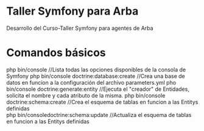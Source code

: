 Taller Symfony para Arba
========================

Desarrollo del Curso-Taller Symfony para agentes de Arba


Comandos básicos
================

php bin/console                           //Lista todas las opciones disponibles de la consola de Symfony
php bin/console doctrine:database:create  //Crea una base de datos en funcion a la configuración del archivo parameters.yml
pho bin/console doctrine:generate:entity  //Ejecuta el "creador" de Entidades, solicita el nombre y cada atributo de la misma.
php bin/console doctrine:schema:create    //Crea el esquema de tablas en funcion a las Entitys definidas                  
php bin/consoledoctrine:schema:update     //Actualiza el esquema de tablas en funcion a las Entitys definidas

